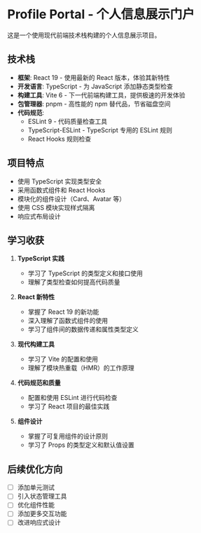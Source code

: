 # Profile Portal - 个人信息展示门户

这是一个使用现代前端技术栈构建的个人信息展示项目。

## 技术栈

- **框架**: React 19 - 使用最新的 React 版本，体验其新特性
- **开发语言**: TypeScript - 为 JavaScript 添加静态类型检查
- **构建工具**: Vite 6 - 下一代前端构建工具，提供极速的开发体验
- **包管理器**: pnpm - 高性能的 npm 替代品，节省磁盘空间
- **代码规范**: 
  - ESLint 9 - 代码质量检查工具
  - TypeScript-ESLint - TypeScript 专用的 ESLint 规则
  - React Hooks 规则检查

## 项目特点

- 使用 TypeScript 实现类型安全
- 采用函数式组件和 React Hooks
- 模块化的组件设计（Card、Avatar 等）
- 使用 CSS 模块实现样式隔离
- 响应式布局设计

## 学习收获

1. **TypeScript 实践**
   - 学习了 TypeScript 的类型定义和接口使用
   - 理解了类型检查如何提高代码质量

2. **React 新特性**
   - 掌握了 React 19 的新功能
   - 深入理解了函数式组件的使用
   - 学习了组件间的数据传递和属性类型定义

3. **现代构建工具**
   - 学习了 Vite 的配置和使用
   - 理解了模块热重载（HMR）的工作原理

4. **代码规范和质量**
   - 配置和使用 ESLint 进行代码检查
   - 学习了 React 项目的最佳实践

5. **组件设计**
   - 掌握了可复用组件的设计原则
   - 学习了 Props 的类型定义和默认值设置

## 后续优化方向

- [ ] 添加单元测试
- [ ] 引入状态管理工具
- [ ] 优化组件性能
- [ ] 添加更多交互功能
- [ ] 改进响应式设计